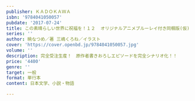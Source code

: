 ```yaml
---
publisher: ＫＡＤＯＫＡＷＡ
isbn: '9784041050057'
pubdate: '2017-07-24'
title: この素晴らしい世界に祝福を！１２  オリジナルアニメブルーレイ付き同梱版(仮)
series: ''
author: 暁なつめ／著 三嶋くろね／イラスト
cover: 'https://cover.openbd.jp/9784041050057.jpg'
volume: ''
description: 完全受注生産！　原作者書きおろしエピソードを完全シナリオ化！！
price: '4400'
genre: ''
target: 一般
format: 単行本
content: 日本文学、小説・物語

---
```

